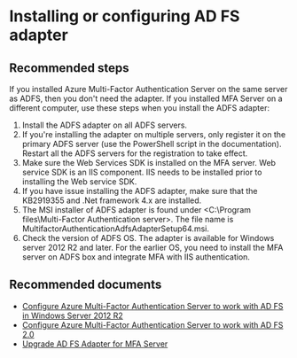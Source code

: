 <properties
	pageTitle="MFA Server (On-Premises)/Installing or configuring AD FS adapter"
	description="MFA Server (On-Premises)/Installing or configuring AD FS adapter"
	service="microsoft.multifactorauthentication"
	resource=""
	authors="kgremban"
	displayOrder=""
	selfHelpType="generic"
	supportTopicIds="32336308"
	resourceTags=""
	productPesIds="14947"
	cloudEnvironments="public"
/>

# Installing or configuring AD FS adapter

## **Recommended steps**

If you installed Azure Multi-Factor Authentication Server on the same server as ADFS, then you don't need the adapter. If you installed MFA Server on a different computer, use these steps when you install the ADFS adapter:

1.	Install the ADFS adapter on all ADFS servers. 
2.	If you're installing the adapter on multiple servers, only register it on the primary ADFS server (use the PowerShell script in the documentation). Restart all the ADFS servers for the registration to take effect. 
3.	Make sure the Web Services SDK is installed on the MFA server. Web service SDK is an IIS component. IIS needs to be installed prior to installing the Web service SDK. 
4.	If you have issue installing the ADFS adapter, make sure that the KB2919355 and .Net framework 4.x are installed. 
5.	The MSI installer of ADFS adapter is found under <C:\Program files\Multi-Factor Authentication server>. The file name is MultifactorAuthenticationAdfsAdapterSetup64.msi. 
6.	Check the version of ADFS OS. The adapter is available for Windows server 2012 R2 and later. For the earlier OS, you need to install the MFA server on ADFS box and integrate MFA with IIS authentication. 


## **Recommended documents**
- [Configure Azure Multi-Factor Authentication Server to work with AD FS in Windows Server 2012 R2](https://docs.microsoft.com/azure/multi-factor-authentication/multi-factor-authentication-get-started-adfs-w2k12)  
- [Configure Azure Multi-Factor Authentication Server to work with AD FS 2.0](https://docs.microsoft.com/azure/multi-factor-authentication/multi-factor-authentication-get-started-adfs-adfs2)  
- [Upgrade AD FS Adapter for MFA Server](https://docs.microsoft.com/azure/multi-factor-authentication/multi-factor-authentication-server-upgrade#upgrade-the-ad-fs-adapters) 

